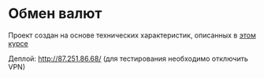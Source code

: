 # Обмен валют
Проект создан на основе технических характеристик, описанных в [этом курсе](https://zhukovsd.github.io/java-backend-learning-course/projects/currency-exchange/)

Деплой: http://87.251.86.68/ (для тестирования необходимо отключить VPN)
